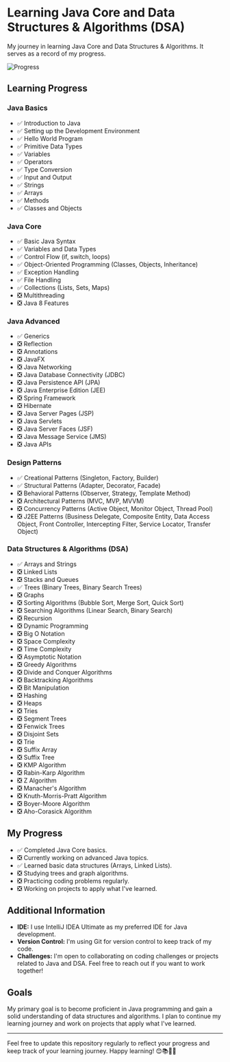 # Learning Java Core and Data Structures & Algorithms (DSA)

My journey in learning Java Core and Data Structures & Algorithms. It serves as a record of my progress.

![Progress](https://progress-bar.dev/36/?scale=100&title=Completion)


## Learning Progress

### Java Basics

- ✅ Introduction to Java
- ✅ Setting up the Development Environment
- ✅ Hello World Program
- ✅ Primitive Data Types
- ✅ Variables
- ✅ Operators
- ✅ Type Conversion
- ✅ Input and Output
- ✅ Strings
- ✅ Arrays
- ✅ Methods
- ✅ Classes and Objects 

### Java Core

- ✅ Basic Java Syntax
- ✅ Variables and Data Types
- ✅ Control Flow (if, switch, loops)
- ✅ Object-Oriented Programming (Classes, Objects, Inheritance)
- ✅ Exception Handling
- ✅ File Handling 
- ✅ Collections (Lists, Sets, Maps)
- ❎ Multithreading
- ❎ Java 8 Features 

### Java Advanced

- ✅ Generics
- ❎ Reflection
- ❎ Annotations
- ❎ JavaFX
- ❎ Java Networking
- ❎ Java Database Connectivity (JDBC)
- ❎ Java Persistence API (JPA)
- ❎ Java Enterprise Edition (JEE)
- ❎ Spring Framework
- ❎ Hibernate
- ❎ Java Server Pages (JSP)
- ❎ Java Servlets
- ❎ Java Server Faces (JSF)
- ❎ Java Message Service (JMS)
- ❎ Java APIs

### Design Patterns

- ✅ Creational Patterns (Singleton, Factory, Builder)
- ✅ Structural Patterns (Adapter, Decorator, Facade)
- ❎ Behavioral Patterns (Observer, Strategy, Template Method)
- ❎ Architectural Patterns (MVC, MVP, MVVM)
- ❎ Concurrency Patterns (Active Object, Monitor Object, Thread Pool)
- ❎ J2EE Patterns (Business Delegate, Composite Entity, Data Access Object, Front Controller, Intercepting Filter, Service Locator, Transfer Object)

### Data Structures & Algorithms (DSA)

- ✅ Arrays and Strings
- ❎ Linked Lists
- ❎ Stacks and Queues
- ✅ Trees (Binary Trees, Binary Search Trees)
- ❎ Graphs
- ❎ Sorting Algorithms (Bubble Sort, Merge Sort, Quick Sort)
- ❎ Searching Algorithms (Linear Search, Binary Search)
- ❎ Recursion
- ❎ Dynamic Programming
- ❎ Big O Notation
- ❎ Space Complexity
- ❎ Time Complexity
- ❎ Asymptotic Notation
- ❎ Greedy Algorithms
- ❎ Divide and Conquer Algorithms
- ❎ Backtracking Algorithms
- ❎ Bit Manipulation
- ❎ Hashing
- ❎ Heaps
- ❎ Tries
- ❎ Segment Trees
- ❎ Fenwick Trees
- ❎ Disjoint Sets
- ❎ Trie
- ❎ Suffix Array
- ❎ Suffix Tree
- ❎ KMP Algorithm
- ❎ Rabin-Karp Algorithm
- ❎ Z Algorithm
- ❎ Manacher's Algorithm
- ❎ Knuth-Morris-Pratt Algorithm
- ❎ Boyer-Moore Algorithm
- ❎ Aho-Corasick Algorithm


## My Progress

- ✅ Completed Java Core basics.
- ❎ Currently working on advanced Java topics.
- ✅ Learned basic data structures (Arrays, Linked Lists).
- ❎ Studying trees and graph algorithms.
- ❎ Practicing coding problems regularly.
- ❎ Working on projects to apply what I've learned.

## Additional Information

- **IDE:** I use IntelliJ IDEA Ultimate as my preferred IDE for Java development.
- **Version Control:** I'm using Git for version control to keep track of my code.
- **Challenges:** I'm open to collaborating on coding challenges or projects related to Java and DSA. Feel free to reach out if you want to work together!

## Goals

My primary goal is to become proficient in Java programming and gain a solid understanding of data structures and algorithms. I plan to continue my learning journey and work on projects that apply what I've learned.

---

Feel free to update this repository regularly to reflect your progress and keep track of your learning journey. Happy learning! 😊📚👨‍💻
